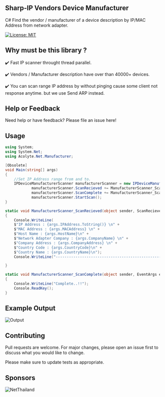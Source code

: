 ## Sharp-IP  Vendors Device Manufacturer
C# Find the vendor / manufacturer of a device description  by IP/MAC Address from network adapter.

[![License: MIT](https://img.shields.io/badge/License-MIT-yellow.svg)](https://choosealicense.com/licenses/mit/)

##  Why must be this library ?

✔️ Fast IP scanner throught thread parallel.

✔️ Vendors / Manufacturer description have over than 40000+ devices.

✔️ You can scan range IP address by without pinging cause some client not response anytime. 
    but we use Send ARP instead.

## Help or Feedback

Need help or have feedback?  Please file an issue here!

## Usage

```csharp
using System;
using System.Net;
using Acolyte.Net.Manufacturer;

[Obsolete]
void Main(string[] args)
{
    //Set IP Address range from and to.
    IPDeviceManufacturerScanner manufacturerScanner = new IPDeviceManufacturerScanner(IPAddress.Parse("192.168.10.1"), IPAddress.Parse("192.168.10.255"));    
            manufacturerScanner.ScanRecieved += ManufacturerScanner_ScanRecieved;
            manufacturerScanner.ScanComplete += ManufacturerScanner_ScanComplete;
            manufacturerScanner.StartScan();
}

static void ManufacturerScanner_ScanRecieved(object sender, ScanRecievedEventArgs args)
{
	Console.WriteLine(
	$"IP Address : {args.IPAddress.ToString()} \n" +
	$"MAC Address : {args.MACAddress} \n" +
	$"Host Name : {args.HostName}\n" +
	$"Network Adapter Company : {args.CompanyName} \n" +
	$"Company Address : {args.CompanyAddress} \n" +
	$"Country Code : {args.CountryCode}\n" +
	$"Country Name : {args.CountryName}\n");
	Console.WriteLine("-----------------------------------------------------------");

}

static void ManufacturerScanner_ScanComplete(object sender, EventArgs e)
{
	Console.WriteLine("Complete..!!");
	Console.ReadKey();
}

```
## Example Output
![Output](https://github.com/KravitzMC/IPDeviceManufacturer/blob/main/outputexample.png)


## Contributing
Pull requests are welcome. For major changes, please open an issue first to discuss what you would like to change.

Please make sure to update tests as appropriate.

## Sponsors

![NetThailand](https://github.com/KravitzMC/IPDeviceManufacturer/blob/main/netthailand.png)
